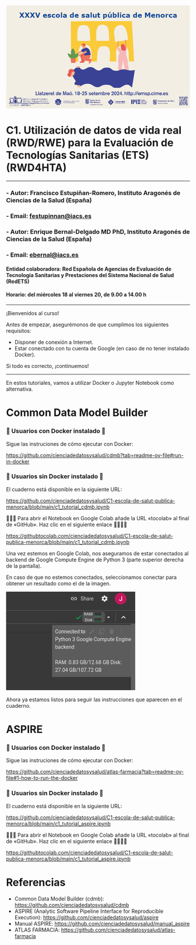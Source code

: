<img src="https://github.com/cienciadedatosysalud/C1-escola-de-salut-publica-menorca/blob/main/img/escola_salut_publica_menorca_24.png">

# C1. Utilización de datos de vida real (RWD/RWE) para la Evaluación de Tecnologías Sanitarias (ETS) (RWD4HTA)

---

### - Autor: **Francisco Estupiñan-Romero**, Instituto Aragonés de Ciencias de la Salud (España)
### - Email: <festupinnan@iacs.es>
### - Autor: **Enrique Bernal-Delgado MD PhD**, Instituto Aragonés de Ciencias de la Salud (España)
### - Email: <ebernal@iacs.es>


#### Entidad colaboradora: Red Española de Agencias de Evaluación de Tecnología Sanitarias y Prestaciones del Sistema Nacional de Salud (RedETS)
####  Horario: del miércoles 18 al viernes 20, de 9.00 a 14.00 h

---


¡Bienvenidos al curso! 

Antes de empezar, asegurémonos de que cumplimos los siguientes requisitos:

- Disponer de conexión a Internet.
- Estar conectado con tu cuenta de Google (en caso de no tener instalado Docker).

Si todo es correcto, ¡continuemos! 


--- 

En estos tutoriales, vamos a utilizar Docker o Jupyter Notebook como alternativa.


# Common Data Model Builder

### 🐳 Usuarios con Docker instalado 🐳

Sigue las instruciones de cómo ejecutar con Docker: 

https://github.com/cienciadedatosysalud/cdmb?tab=readme-ov-file#run-in-docker


### 📙 Usuarios sin Docker instalado 📙

El cuaderno está disponible en la siguiente URL:

https://github.com/cienciadedatosysalud/C1-escola-de-salut-publica-menorca/blob/main/c1_tutorial_cdmb.ipynb

🔮🔮🔮 Para abrir el Notebook en Google Colab añade la URL «tocolab» al final de «GitHub». Haz clic en el siguiente enlace 🔮🔮🔮🔮

https://githubtocolab.com/cienciadedatosysalud/C1-escola-de-salut-publica-menorca/blob/main/c1_tutorial_cdmb.ipynb

Una vez estemos en Google Colab, nos aseguramos de estar conectados al backend de Google Compute Engine de Python 3 (parte superior derecha de la pantalla). 

En caso de que no estemos conectados, seleccionamos conectar para obtener un resultado como el de la imagen.

<img src="img/python_engine_colab.png" alt=«add_ip» style=«width:80%;»/>

Ahora ya estamos listos para seguir las instrucciones que aparecen en el cuaderno.


# ASPIRE

### 🐳 Usuarios con Docker instalado 🐳

Sigue las instruciones de cómo ejecutar con Docker: 

https://github.com/cienciadedatosysalud/atlas-farmacia?tab=readme-ov-file#1-how-to-run-the-docker


### 📙 Usuarios sin Docker instalado 📙

El cuaderno está disponible en la siguiente URL:

https://github.com/cienciadedatosysalud/C1-escola-de-salut-publica-menorca/blob/main/c1_tutorial_aspire.ipynb

🔮🔮🔮 Para abrir el Notebook en Google Colab añade la URL «tocolab» al final de «GitHub». Haz clic en el siguiente enlace 🔮🔮🔮🔮

https://githubtocolab.com/cienciadedatosysalud/C1-escola-de-salut-publica-menorca/blob/main/c1_tutorial_aspire.ipynb


# Referencias

- Common Data Model Builder (cdmb): https://github.com/cienciadedatosysalud/cdmb
- ASPIRE (Analytic Software Pipeline Interface for Reproducible Execution): https://github.com/cienciadedatosysalud/aspire
- Manual ASPIRE: https://github.com/cienciadedatosysalud/manual_aspire
- ATLAS FARMACIA: https://github.com/cienciadedatosysalud/atlas-farmacia
